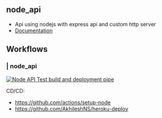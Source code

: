 ## node_api

- Api using nodejs with express api and custom http server
- [Documentation](./node_api/README.md)

## Workflows

### | node_api

[![Node API Test build and deployment pipe](https://github.com/nicacioliveira/gactions-cicd-boilerplate/actions/workflows/node_api.yml/badge.svg)](https://github.com/nicacioliveira/gactions-cicd-boilerplate/actions/workflows/node_api.yml)

CD/CD:

- https://github.com/actions/setup-node
- https://github.com/AkhileshNS/heroku-deploy
